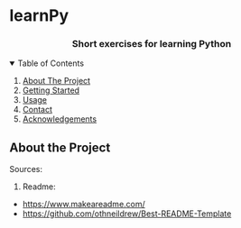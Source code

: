 # learnPy

<h3 align="center">Short exercises for learning Python</h3>

<!-- TABLE OF CONTENTS -->
<details open="open">
  <summary>Table of Contents</summary>
  <ol>
    <li><a href="#about-the-project">About The Project</a></li>
    <li><a href="#getting-started">Getting Started</a></li>
    <li><a href="#usage">Usage</a></li>
    <li><a href="#contact">Contact</a></li>
    <li><a href="#acknowledgements">Acknowledgements</a></li>
  </ol>
</details>


## About the Project








Sources: <br />
1) Readme: <br />
- https://www.makeareadme.com/
- https://github.com/othneildrew/Best-README-Template

